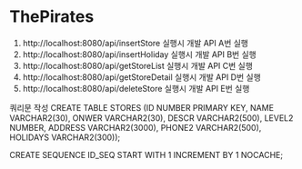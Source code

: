 # ThePirates
1. http://localhost:8080/api/insertStore 실행시 개발 API A번 실행
2. http://localhost:8080/api/insertHoliday 실행시 개발 API B번 실행
3. http://localhost:8080/api/getStoreList 실행시 개발 API C번 실행
4. http://localhost:8080/api/getStoreDetail 실행시 개발 API D번 실행
5. http://localhost:8080/api/deleteStore 실행시 개발 API E번 실행


쿼리문 작성
CREATE TABLE STORES
(ID NUMBER PRIMARY KEY,
NAME VARCHAR2(30),
ONWER VARCHAR2(30),
DESCR VARCHAR2(500),
LEVEL2 NUMBER,
ADDRESS VARCHAR2(3000),
PHONE2 VARCHAR2(500),
HOLIDAYS VARCHAR2(300));

CREATE SEQUENCE ID_SEQ
START WITH 1
INCREMENT BY 1
NOCACHE;
